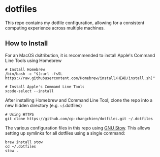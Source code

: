# dotfiles
This repo contains my dotfile configuration, allowing for a consistent computing experience across multiple machines. 

## How to Install
For an MacOS dsitribution, it is recommended to install Apple's Command Line Tools using Homebrew
```command line
# Install Homebrew
/bin/bash -c "$(curl -fsSL https://raw.githubusercontent.com/Homebrew/install/HEAD/install.sh)"

# Install Apple's Command Line Tools
xcode-select --install
```
After installing Homebrew and Command Line Tool, clone the repo into a new hidden directory (e.g. ~/.dotfiles)
```command line
# Using HTTPS
git clone https://github.com/cp-changchien/dotfiles.git ~/.dotfiles
```
The various configuration files in this repo using [GNU Stow](https://www.gnu.org/software/stow/). This allows setting up symlinks for all dotfiles using a single command:

```command line
brew install stow
cd ~/.dotfiles
stow .
```
